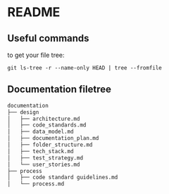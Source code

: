# README

## Useful commands

to get your file tree:

`git ls-tree -r --name-only HEAD | tree --fromfile`

## Documentation filetree

```sh
documentation
├── design
│   ├── architecture.md
│   ├── code_standards.md
│   ├── data_model.md
│   ├── documentation_plan.md
│   ├── folder_structure.md
│   ├── tech_stack.md
│   ├── test_strategy.md
│   └── user_stories.md
├── process
│   ├── code standard guidelines.md
│   └── process.md
```